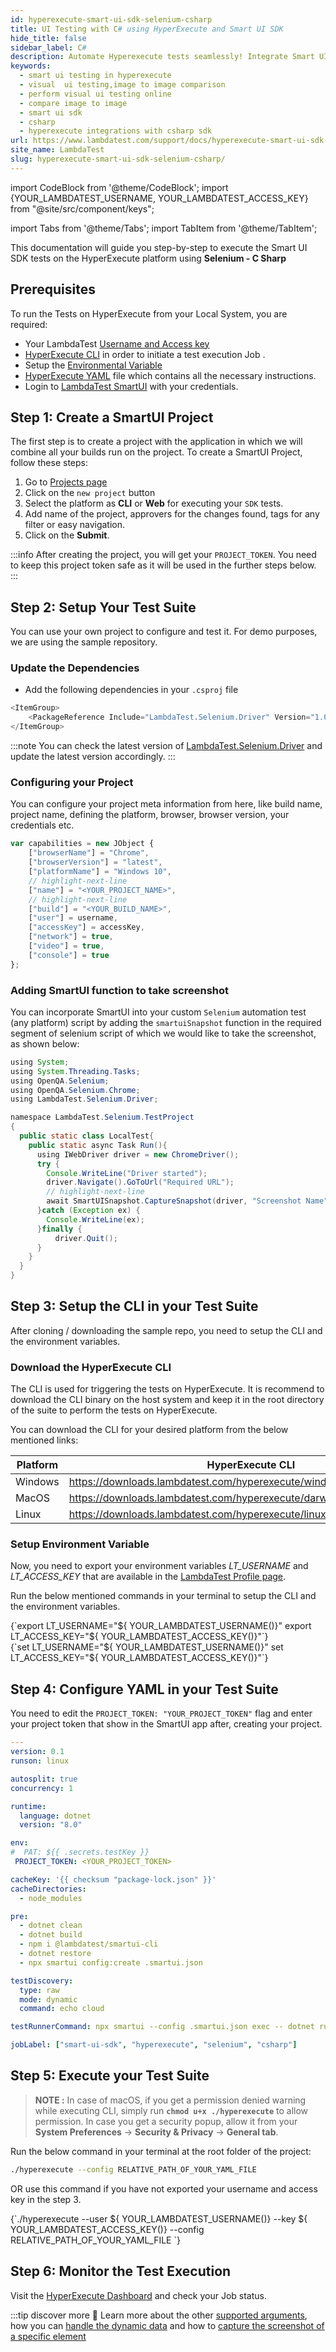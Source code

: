 ```yaml
---
id: hyperexecute-smart-ui-sdk-selenium-csharp
title: UI Testing with C# using HyperExecute and Smart UI SDK
hide_title: false
sidebar_label: C#
description: Automate Hyperexecute tests seamlessly! Integrate Smart UI SDK with CSharp for efficient & reliable UI testing. 
keywords:
  - smart ui testing in hyperexecute
  - visual  ui testing,image to image comparison
  - perform visual ui testing online
  - compare image to image
  - smart ui sdk
  - csharp
  - hyperexecute integrations with csharp sdk
url: https://www.lambdatest.com/support/docs/hyperexecute-smart-ui-sdk-selenium-csharp/
site_name: LambdaTest
slug: hyperexecute-smart-ui-sdk-selenium-csharp/
---
```


import CodeBlock from '@theme/CodeBlock';
import {YOUR_LAMBDATEST_USERNAME, YOUR_LAMBDATEST_ACCESS_KEY} from "@site/src/component/keys";

import Tabs from '@theme/Tabs';
import TabItem from '@theme/TabItem';

<script type="application/ld+json"
      dangerouslySetInnerHTML={{ __html: JSON.stringify({
       "@context": "https://schema.org",
        "@type": "BreadcrumbList",
        "itemListElement": [{
          "@type": "ListItem",
          "position": 1,
          "name": "LambdaTest",
          "item": "https://www.lambdatest.com"
        },{
          "@type": "ListItem",
          "position": 2,
          "name": "Support",
          "item": "https://www.lambdatest.com/support/docs/"
        },{
          "@type": "ListItem",
          "position": 3,
          "name": "Smart UI Testing",
          "item": "https://www.lambdatest.com/support/docs/hyperexecute-smart-ui-sdk-selenium-csharp/"
        }]
      })
    }}
></script>

This documentation will guide you step-by-step to execute the Smart UI SDK tests on the HyperExecute platform using **Selenium - C Sharp**

## Prerequisites

To run the Tests on HyperExecute from your Local System, you are required:

- Your LambdaTest [Username and Access key](/support/docs/hyperexecute-how-to-get-my-username-and-access-key/)
- [HyperExecute CLI](/support/docs/hyperexecute-cli-run-tests-on-hyperexecute-grid/) in order to initiate a test execution Job .
- Setup the [Environmental Variable](/support/docs/hyperexecute-environment-variable-setup/)
- [HyperExecute YAML](/support/docs/hyperexecute-yaml-version0.2/) file which contains all the necessary instructions.
- Login to [LambdaTest SmartUI](https://smartui.lambdatest.com/) with your credentials.

## Step 1: Create a SmartUI Project

The first step is to create a project with the application in which we will combine all your builds run on the project. To create a SmartUI Project, follow these steps:

1. Go to [Projects page](https://smartui.lambdatest.com/)
2. Click on the `new project` button
3. Select the platform as <b>CLI</b> or <b>Web</b> for executing your `SDK` tests.
4. Add name of the project, approvers for the changes found, tags for any filter or easy navigation.
5. Click on the **Submit**.

:::info
After creating the project, you will get your `PROJECT_TOKEN`. You need to keep this project token safe as it will be used in the further steps below.
:::

## Step 2: Setup Your Test Suite

You can use your own project to configure and test it. For demo purposes, we are using the sample repository.

<!-- :::tip Sample repo

Download or Clone the code sample for the Selenium - JavaScript framework from the LambdaTest GitHub repository to run the tests on the HyperExecute.

<a href="https://github.com/LambdaTest/hyperexecute-smartui-sdk-selenium-csharp" className="github__anchor"><img loading="lazy" src={require('../assets/images/icons/github.png').default} alt="Image" className="doc_img"/> View on GitHub</a>

::: -->

### Update the Dependencies

- Add the following dependencies in your `.csproj` file

```cs
<ItemGroup>
    <PackageReference Include="LambdaTest.Selenium.Driver" Version="1.0.1" />
</ItemGroup>
```

:::note
You can check the latest version of [LambdaTest.Selenium.Driver]( https://www.nuget.org/packages/LambdaTest.Selenium.Driver) and update the latest version accordingly.
:::

### Configuring your Project
You can configure your project meta information from here, like build name, project name, defining the platform, browser, browser version, your credentials etc.

```javascript title="LTCloudTest.cs"
var capabilities = new JObject {
    ["browserName"] = "Chrome",
    ["browserVersion"] = "latest",
    ["platformName"] = "Windows 10",
    // highlight-next-line
    ["name"] = "<YOUR_PROJECT_NAME>",
    // highlight-next-line
    ["build"] = "<YOUR_BUILD_NAME>",
    ["user"] = username,
    ["accessKey"] = accessKey,
    ["network"] = true,
    ["video"] = true,
    ["console"] = true
};
```

### Adding SmartUI function to take screenshot

You can incorporate SmartUI into your custom `Selenium` automation test (any platform) script by adding the `smartuiSnapshot` function in the required segment of selenium script of which we would like to take the screenshot, as shown below: 
  
```java title="LTCloudTest.cs"
using System;
using System.Threading.Tasks;
using OpenQA.Selenium;
using OpenQA.Selenium.Chrome;
using LambdaTest.Selenium.Driver;

namespace LambdaTest.Selenium.TestProject
{
  public static class LocalTest{
    public static async Task Run(){
      using IWebDriver driver = new ChromeDriver();
      try {   
        Console.WriteLine("Driver started");
        driver.Navigate().GoToUrl("Required URL");
        // highlight-next-line
        await SmartUISnapshot.CaptureSnapshot(driver, "Screenshot Name"); //utilize this function to take the dom snapshot of your test
      }catch (Exception ex) {
        Console.WriteLine(ex);
      }finally {
          driver.Quit();
      }
    }
  }
}
```

## Step 3: Setup the CLI in your Test Suite

After cloning / downloading the sample repo, you need to setup the CLI and the environment variables.

### Download the HyperExecute CLI

The CLI is used for triggering the tests on HyperExecute. It is recommend to download the CLI binary on the host system and keep it in the root directory of the suite to perform the tests on HyperExecute.

You can download the CLI for your desired platform from the below mentioned links:

| Platform | HyperExecute CLI |
| ---------| ---------------- |
| Windows | https://downloads.lambdatest.com/hyperexecute/windows/hyperexecute.exe |
| MacOS | https://downloads.lambdatest.com/hyperexecute/darwin/hyperexecute |
| Linux | https://downloads.lambdatest.com/hyperexecute/linux/hyperexecute |

### Setup Environment Variable

Now, you need to export your environment variables *LT_USERNAME* and *LT_ACCESS_KEY* that are available in the [LambdaTest Profile page](https://accounts.lambdatest.com/detail/profile).

Run the below mentioned commands in your terminal to setup the CLI and the environment variables.

<Tabs className="docs__val">

<TabItem value="bash" label="Linux / MacOS" default>

  <div className="lambdatest__codeblock">
    <CodeBlock className="language-bash">
  {`export LT_USERNAME="${ YOUR_LAMBDATEST_USERNAME()}"
export LT_ACCESS_KEY="${ YOUR_LAMBDATEST_ACCESS_KEY()}"`}
  </CodeBlock>
</div>

</TabItem>

<TabItem value="powershell" label="Windows" default>

  <div className="lambdatest__codeblock">
    <CodeBlock className="language-powershell">
  {`set LT_USERNAME="${ YOUR_LAMBDATEST_USERNAME()}"
set LT_ACCESS_KEY="${ YOUR_LAMBDATEST_ACCESS_KEY()}"`}
  </CodeBlock>
</div>

</TabItem>
</Tabs>

## Step 4: Configure YAML in your Test Suite

You need to edit the `PROJECT_TOKEN: "YOUR_PROJECT_TOKEN"` flag and enter your project token that show in the SmartUI app after, creating your project.

```yaml title="hyperexecute.yaml"
---
version: 0.1
runson: linux

autosplit: true
concurrency: 1

runtime:
  language: dotnet 
  version: "8.0"

env:
#  PAT: ${{ .secrets.testKey }}
 PROJECT_TOKEN: <YOUR_PROJECT_TOKEN>

cacheKey: '{{ checksum "package-lock.json" }}'
cacheDirectories:
  - node_modules

pre:
  - dotnet clean
  - dotnet build
  - npm i @lambdatest/smartui-cli
  - dotnet restore
  - npx smartui config:create .smartui.json

testDiscovery:
  type: raw
  mode: dynamic
  command: echo cloud

testRunnerCommand: npx smartui --config .smartui.json exec -- dotnet run $test

jobLabel: ["smart-ui-sdk", "hyperexecute", "selenium", "csharp"]
```

## Step 5: Execute your Test Suite

> **NOTE :** In case of macOS, if you get a permission denied warning while executing CLI, simply run **`chmod u+x ./hyperexecute`** to allow permission. In case you get a security popup, allow it from your **System Preferences** → **Security & Privacy** → **General tab**.

Run the below command in your terminal at the root folder of the project:

```bash
./hyperexecute --config RELATIVE_PATH_OF_YOUR_YAML_FILE
```

OR use this command if you have not exported your username and access key in the step 3.

<div className="lambdatest__codeblock">
  <CodeBlock className="language-bash">
    {`./hyperexecute --user ${ YOUR_LAMBDATEST_USERNAME()} --key ${ YOUR_LAMBDATEST_ACCESS_KEY()} --config RELATIVE_PATH_OF_YOUR_YAML_FILE `}
  </CodeBlock>
</div>

## Step 6: Monitor the Test Execution

Visit the [HyperExecute Dashboard](https://hyperexecute.lambdatest.com/hyperexecute) and check your Job status. 

<!-- <img loading="lazy" src={require('../assets/images/hyperexecute/integration/lt-products/smart-ui-sdk/selenium-js.png').default} alt="automation-dashboard"  width="1920" height="868" className="doc_img"/> -->

:::tip discover more
📕 Learn more about the other [supported arguments](/support/docs/smartui-selenium-csharp-sdk/#arguments-supported-in-the-smartuisnapshot-function), how you can [handle the dynamic data](/support/docs/smartui-selenium-csharp-sdk/#handling-dynamic-data-in-smartui-sdk--) and how to [capture the screenshot of a specific element](/support/docs/smartui-selenium-csharp-sdk/#for-capturing-the-screenshot-of-a-specific-element)